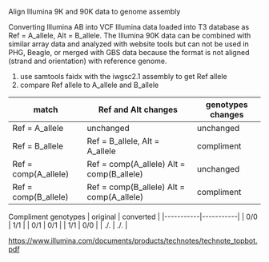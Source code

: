 Align Illumina 9K and 90K data to genome assembly

Converting Illumina AB into VCF
Illumina data loaded into T3 database as Ref = A_allele, Alt = B_allele.
The Illumina 90K data can be combined with similar array data and analyzed with website tools but can not be used in PHG, Beagle, or merged with GBS data because the format is not aligned (strand and orientation) with reference genome.

1. use samtools faidx with the iwgsc2.1 assembly to get Ref allele
2. compare Ref allele to A_allele and B_allele


| match	                | Ref and Alt changes             | genotypes changes |
|-----------------------|---------------------------------|-------------------|
| Ref = A_allele        | unchanged                       | unchanged  |
| Ref = B_allele        | Ref = B_allele, Alt = A_allele  | compliment |
| Ref = comp(A_allele)	| Ref = comp(A_allele) Alt = comp(B_allele) | unchanged  |
| Ref = comp(B_allele)	| Ref = comp(B_allele) Alt = comp(A_allele) | compliment |

Compliment genotypes
| original	| converted |
|-----------|-----------|
| 0/0       |	1/1       |
| 0/1       |	0/1       |
| 1/1	      | 0/0       |
| ./.	      | ./.       |

https://www.illumina.com/documents/products/technotes/technote_topbot.pdf



